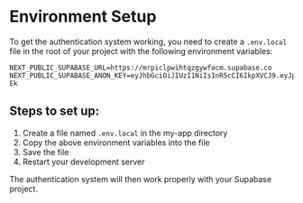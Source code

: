 # Environment Setup

To get the authentication system working, you need to create a `.env.local` file in the root of your project with the following environment variables:

```
NEXT_PUBLIC_SUPABASE_URL=https://mrpiclpwihtqzgywfocm.supabase.co
NEXT_PUBLIC_SUPABASE_ANON_KEY=eyJhbGciOiJIUzI1NiIsInR5cCI6IkpXVCJ9.eyJpc3MiOiJzdXBhYmFzZSIsInJlZiI6Im1ycGljbHB3aWh0cXpneXdmb2NtIiwicm9sZSI6ImFub24iLCJpYXQiOjE3NDg5MDI2MDksImV4cCI6MjA2NDQ3ODYwOX0.1VWIj3LkAunSnzLJntkpxPsprMXeXLSkbP8VmrRo-Ek
```

## Steps to set up:

1. Create a file named `.env.local` in the my-app directory
2. Copy the above environment variables into the file
3. Save the file
4. Restart your development server

The authentication system will then work properly with your Supabase project.
